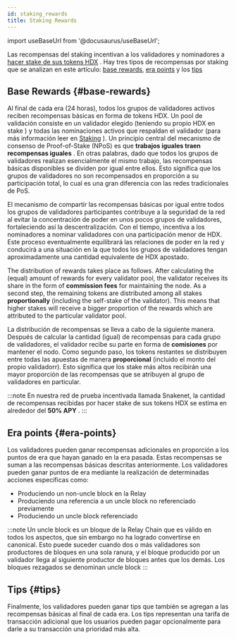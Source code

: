 ```yaml
---
id: staking_rewards
title: Staking Rewards
---
```


import useBaseUrl from '@docusaurus/useBaseUrl';

Las recompensas del staking incentivan a los validadores y nominadores a [hacer stake de sus tokens HDX](/staking) . Hay tres tipos de recompensas por staking que se analizan en este artículo:  [base rewards](#base-rewards), [era points](#era-points) y los [tips](#tips)

## Base Rewards {#base-rewards}

Al final de cada era (24 horas), todos los grupos de validadores activos reciben recompensas básicas en forma de tokens HDX. Un pool de validación consiste en un validador elegido (teniendo su propio HDX en stake ) y todas las nominaciones activos que respaldan el validador (para más información leer en [Staking](/staking) ). Un principio central del mecanismo de consenso de Proof-of-Stake (NPoS) es que **trabajos iguales traen recompensas iguales** . En otras palabras, dado que todos los grupos de validadores realizan esencialmente el mismo trabajo, las recompensas básicas disponibles se dividen por igual entre ellos. Esto significa que los grupos de validadores no son recompensados en proporción a su participación total, lo cual es una gran diferencia con las redes tradicionales de PoS.

El mecanismo de compartir las recompensas básicas por igual entre todos los grupos de validadores participantes contribuye a la seguridad de la red al evitar la concentración de poder en unos pocos grupos de validadores, fortaleciendo así la descentralización. Con el tiempo, incentiva a los nominadores a nominar validadores con una participación menor de HDX. Este proceso eventualmente equilibrará las relaciones de poder en la red y conducirá a una situación en la que todos los grupos de validadores tengan aproximadamente una cantidad equivalente de HDX apostado.

The distribution of rewards takes place as follows. After calculating the (equal) amount of rewards for every validator pool, the validator receives its share in the form of **commission fees** for maintaining the node. As a second step, the remaining tokens are distributed among all stakes **proportionally** (including the self-stake of the validator). This means that higher stakes will receive a bigger proportion of the rewards which are attributed to the particular validator pool.

La distribución de recompensas se lleva a cabo de la siguiente manera. Después de calcular la cantidad (igual) de recompensas para cada grupo de validadores, el validador recibe su parte en forma de **comisiones** por mantener el nodo. Como segundo paso, los tokens restantes se distribuyen entre todas las apuestas de manera **proporcional** (incluido el monto del propio validadorr). Esto significa que los stake más altos recibirán una mayor proporción de las recompensas que se atribuyen al grupo de validadores en particular.

:::note
En nuestra red de prueba incentivada llamada Snakenet, la cantidad de recompensas recibidas por hacer stake de sus tokens HDX se estima en alrededor del **50% APY** .
:::

## Era points {#era-points}

Los validadores pueden ganar recompensas adicionales en proporción a los puntos de era que hayan ganado en la era pasada. Estas recompensas se suman a las recompensas básicas descritas anteriormente. Los validadores pueden ganar puntos de era mediante la realización de determinadas acciones específicas como:

* Produciendo un non-uncle block en la Relay 
* Produciendo una referencia a un uncle block no referenciado previamente
* Produciendo un uncle block referenciado

:::note
 Un uncle block es un bloque de la Relay Chain que es válido en todos los aspectos, que sin embargo no ha logrado convertirse en canonical. Esto puede suceder cuando dos o más validadores son productores de bloques en una sola ranura, y el bloque producido por un validador llega al siguiente productor de bloques antes que los demás. Los bloques rezagados se denominan uncle block
:::

## Tips {#tips}

Finalmente, los validadores pueden ganar tips que también se agregan a las recompensas básicas al final de cada era. Los tips representan una tarifa de transacción adicional que los usuarios pueden pagar opcionalmente para darle a su transacción una prioridad más alta.
